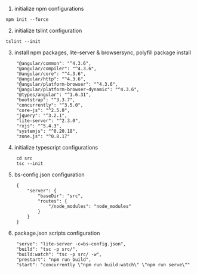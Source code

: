 1. initialize npm configurations

```
npm init --force
```

2. initialize tslint configuration

```
tslint --init
```

3. install npm packages, lite-server & browsersync, polyfill package install

```
    "@angular/common": "^4.3.6",
    "@angular/compiler": "^4.3.6",
    "@angular/core": "^4.3.6",
    "@angular/http": "^4.3.6",
    "@angular/platform-browser": "^4.3.6",
    "@angular/platform-browser-dynamic": "^4.3.6",
    "@types/angular": "^1.6.31",
    "bootstrap": "^3.3.7",
    "concurrently": "^3.5.0",
    "core-js": "^2.5.0",
    "jquery": "^3.2.1",
    "lite-server": "^2.3.0",
    "rxjs": "^5.4.3",
    "systemjs": "^0.20.18",
    "zone.js": "^0.8.17"
```

4. initialize typescript configurations

```
    cd src
    tsc --init
```

5. bs-config.json configuration

```
    {
        "server": {
            "baseDir": "src",
            "routes": {
                "/node_modules": "node_modules"
            }
        }
    }
```

6. package.json scripts configuration

```
    "serve": "lite-server -c=bs-config.json",
    "build": "tsc -p src/",
    "build:watch": "tsc -p src/ -w",
    "prestart": "npm run build",
    "start": "concurrently \"npm run build:watch\" \"npm run serve\""
```
